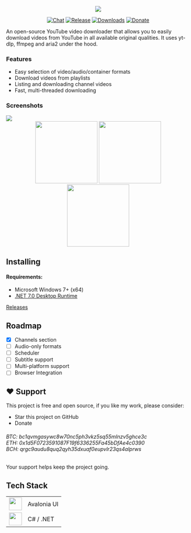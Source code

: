 <div align="center">
<img src="https://user-images.githubusercontent.com/16824470/226195878-47e26931-87a4-4145-b208-6f336eca55f2.png"/>

[![Chat](https://img.shields.io/badge/Chat-on%20Telegram-blue)](https://t.me/+5Kma9lxB0z40Y2M0)
[![Release](https://img.shields.io/github/v/release/legend2ks/YoutubeDownloader?label=Release&color=2ea043)](https://github.com/legend2ks/YoutubeDownloader/releases)
[![Downloads](https://img.shields.io/github/downloads/legend2ks/YoutubeDownloader/total?label=Downloads&color=2ea043)](https://github.com/legend2ks/YoutubeDownloader/releases)
[![Donate](https://img.shields.io/badge/_-Donate-red.svg?logo=undertale&logoColor=ff3333&labelColor=ffcccc&color=ff3333)](https://github.com/legend2ks/YoutubeDownloader/#-support)
</div>

An open-source YouTube video downloader that allows you to easily download videos from YouTube in all available original qualities. It uses yt-dlp, ffmpeg and aria2 under the hood.

### Features

* Easy selection of video/audio/container formats
* Download videos from playlists
* Listing and downloading channel videos
* Fast, multi-threaded downloading

### Screenshots

<img src="https://github.com/legend2ks/YoutubeDownloader/assets/16824470/2e600160-88d4-49f1-af54-f2c47000f87d" />
<div align="center">
  <img src="https://github.com/legend2ks/YoutubeDownloader/assets/16824470/a464935d-3b5e-47cc-bf83-37195f2c8e9c" height="170" />
  <img src="https://github.com/legend2ks/YoutubeDownloader/assets/16824470/52958fb7-09ce-4921-a571-4291aee4aa47" height="170" />
  <img src="https://github.com/legend2ks/YoutubeDownloader/assets/16824470/b4c253f9-f2d8-41c6-a995-245dff6ebed2" height="170" />
</div>



## Installing

#### Requirements:

- Microsoft Windows 7+ (x64)
- [.NET 7.0 Desktop Runtime](https://aka.ms/dotnet-core-applaunch?arch=x64&rid=win-x64&apphost_version=7.0.10&gui=true)

[Releases](https://github.com/legend2ks/YoutubeDownloader/releases)

## Roadmap

* [x] Channels section
* [ ] Audio-only formats
* [ ] Scheduler
* [ ] Subtitle support
* [ ] Multi-platform support
* [ ] Browser Integration

## ❤ Support

This project is free and open source, if you like my work, please consider:
* Star this project on GitHub
* Donate
<h6>BTC: bc1qvmgasywc8w70nc5ph3vkz5sq55mlnzv5ghce3c<br />
ETH: 0x1d5F0723591087F19f6336255Fa45bDfAe4c0390<br />
BCH: qrgc9audu8quq2qyh35dxuaf0eupvlr23qs4alprws</h6>
Your support helps keep the project going.

## Tech Stack

<table>
  <tr>
    <td>
      <img src="https://github.com/legend2ks/YoutubeDownloader/assets/16824470/1634a771-5000-48d2-b078-b443243cba6c" height="35" />
    </td>
    <td>
      Avalonia UI
    </td>
  </tr>
  <tr>
    <td>
      <img src="https://github.com/legend2ks/YoutubeDownloader/assets/16824470/6862f28d-8547-49a1-b631-32157c0d17e4" height="35" />
    </td>
    <td>
      C# / .NET
    </td>
  </tr>
</table>
